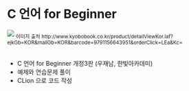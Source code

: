 # C 언어 for Beginner 
<img src="http://image.kyobobook.co.kr/images/book/large/951/l9791156643951.jpg">
<sub>이미지 출처 http://www.kyobobook.co.kr/product/detailViewKor.laf?ejkGb=KOR&mallGb=KOR&barcode=9791156643951&orderClick=LEa&Kc=</sub>

<br>
<br>

- C 언어 for Beginner 개정3판 (우재남, 한빛아카데미)
- 예제와 연습문제 풀이
- CLion 으로 코드 작성
